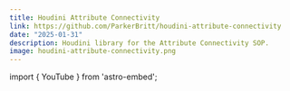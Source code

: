 ```yaml
---
title: Houdini Attribute Connectivity
link: https://github.com/ParkerBritt/houdini-attribute-connectivity
date: "2025-01-31"
description: Houdini library for the Attribute Connectivity SOP.
image: houdini-attribute-connectivity.png
---
```


import { YouTube } from 'astro-embed';
<YouTube id="https://youtu.be/TtRtkTzHVBU" />
